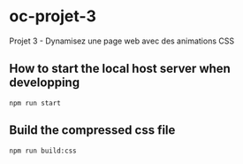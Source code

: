 # oc-projet-3

Projet 3 - Dynamisez une page web avec des animations CSS

## How to start the local host server when developping

```
npm run start
```

## Build the compressed css file

```
npm run build:css
```
